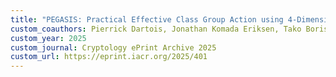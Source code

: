```yaml
---
title: "PEGASIS: Practical Effective Class Group Action using 4-Dimensional Isogenies"
custom_coauthors: Pierrick Dartois, Jonathan Komada Eriksen, Tako Boris Fouotsa, Riccardo Invernizzi, Damien Robert, Ryan Rueger, Frederik Vercauteren, and Benjamin Wesolowski
custom_year: 2025
custom_journal: Cryptology ePrint Archive 2025
custom_url: https://eprint.iacr.org/2025/401
---
```

